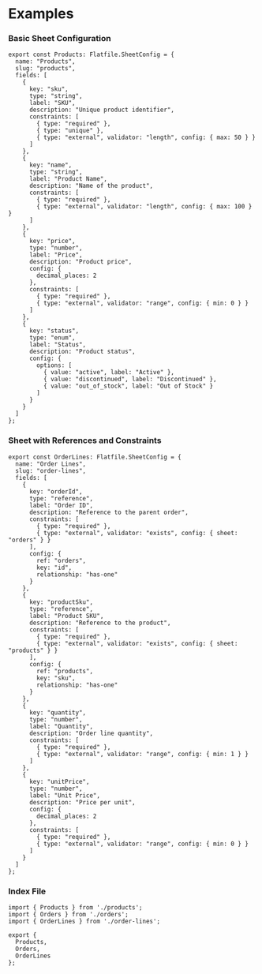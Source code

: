 # Examples


### Basic Sheet Configuration
    export const Products: Flatfile.SheetConfig = {
      name: "Products",
      slug: "products",
      fields: [
        {
          key: "sku",
          type: "string",
          label: "SKU",
          description: "Unique product identifier",
          constraints: [
            { type: "required" },
            { type: "unique" },
            { type: "external", validator: "length", config: { max: 50 } }
          ]
        },
        {
          key: "name",
          type: "string",
          label: "Product Name",
          description: "Name of the product",
          constraints: [
            { type: "required" },
            { type: "external", validator: "length", config: { max: 100 } }
          ]
        },
        {
          key: "price",
          type: "number",
          label: "Price",
          description: "Product price",
          config: {
            decimal_places: 2
          },
          constraints: [
            { type: "required" },
            { type: "external", validator: "range", config: { min: 0 } }
          ]
        },
        {
          key: "status",
          type: "enum",
          label: "Status",
          description: "Product status",
          config: {
            options: [
              { value: "active", label: "Active" },
              { value: "discontinued", label: "Discontinued" },
              { value: "out_of_stock", label: "Out of Stock" }
            ]
          }
        }
      ]
    };
    

### Sheet with References and Constraints
    export const OrderLines: Flatfile.SheetConfig = {
      name: "Order Lines",
      slug: "order-lines",
      fields: [
        {
          key: "orderId",
          type: "reference",
          label: "Order ID",
          description: "Reference to the parent order",
          constraints: [
            { type: "required" },
            { type: "external", validator: "exists", config: { sheet: "orders" } }
          ],
          config: {
            ref: "orders",
            key: "id",
            relationship: "has-one"
          }
        },
        {
          key: "productSku",
          type: "reference",
          label: "Product SKU",
          description: "Reference to the product",
          constraints: [
            { type: "required" },
            { type: "external", validator: "exists", config: { sheet: "products" } }
          ],
          config: {
            ref: "products",
            key: "sku",
            relationship: "has-one"
          }
        },
        {
          key: "quantity",
          type: "number",
          label: "Quantity",
          description: "Order line quantity",
          constraints: [
            { type: "required" },
            { type: "external", validator: "range", config: { min: 1 } }
          ]
        },
        {
          key: "unitPrice",
          type: "number",
          label: "Unit Price",
          description: "Price per unit",
          config: {
            decimal_places: 2
          },
          constraints: [
            { type: "required" },
            { type: "external", validator: "range", config: { min: 0 } }
          ]
        }
      ]
    };
    

### Index File
    import { Products } from './products';
    import { Orders } from './orders';
    import { OrderLines } from './order-lines';
    
    export {
      Products,
      Orders,
      OrderLines
    };
    
